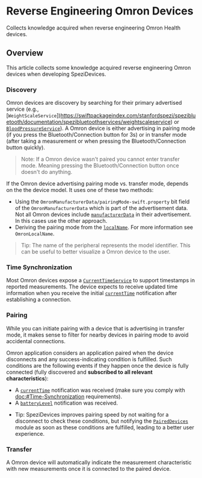 # Reverse Engineering Omron Devices

Collects knowledge acquired when reverse engineering Omron Health devices.

<!--
#
# This source file is part of the Stanford SpeziDevices open source project
#
# SPDX-FileCopyrightText: 2024 Stanford University and the project authors (see CONTRIBUTORS.md)
#
# SPDX-License-Identifier: MIT
#
-->

## Overview

This article collects some knowledge acquired reverse engineering Omron devices when developing SpeziDevices.

### Discovery

Omron devices are discovery by searching for their primary advertised service (e.g.,
[`WeightScaleService`])https://swiftpackageindex.com/stanfordspezi/spezibluetooth/documentation/spezibluetoothservices/weightscaleservice) or
[`BloodPressureService`](https://swiftpackageindex.com/stanfordspezi/spezibluetooth/documentation/spezibluetoothservices/bloodpressureservice)).
A Omron device is either advertising in pairing mode (if you press the Bluetooth/Connection button for 3s) or in transfer mode
(after taking a measurement or when pressing the Bluetooth/Connection button quickly).

> Note: If a Omron device wasn't paired you cannot enter transfer mode. Meaning pressing the Bluetooth/Connection button once doesn't do anything.

If the Omron device advertising pairing mode vs. transfer mode, depends on the the device model. It uses one of these two methods:
* Using the ``OmronManufacturerData/pairingMode-swift.property`` bit field of the ``OmronManufacturerData`` which is part of the advertisement data.
    Not all Omron devices include [`manufacturerData`](https://swiftpackageindex.com/stanfordspezi/spezibluetooth/documentation/spezibluetooth/advertisementdata/manufacturerdata)
    in their advertisement. In this cases use the other approach. 
* Deriving the pairing mode from the [`localName`](https://swiftpackageindex.com/stanfordspezi/spezibluetooth/documentation/spezibluetooth/advertisementdata/localname).
    For more information see ``OmronLocalName``.

> Tip: The name of the peripheral represents the model identifier. This can be useful to better visualize a Omron device to the user.

### Time Synchronization

Most Omron devices expose a [`CurrentTimeService`](https://swiftpackageindex.com/stanfordspezi/spezibluetooth/documentation/spezibluetoothservices/currenttimeservice)
to support timestamps in reported measurements.
The device expects to receive updated time information when you receive the initial [`currentTime`](https://swiftpackageindex.com/stanfordspezi/spezibluetooth/documentation/spezibluetoothservices/currenttimeservice/currenttime)
notification after establishing a connection.

### Pairing

While you can initiate pairing with a device that is advertising in transfer mode, it makes sense to filter for nearby devices in pairing mode
to avoid accidental connections.

Omron application considers an application paired when the device disconnects and any success-indicating condition is fulfilled.
Such conditions are the following events if they happen once the device is fully connected (fully discovered and **subscribed to all relevant characteristics**):
* A [`currentTime`](https://swiftpackageindex.com/stanfordspezi/spezibluetooth/documentation/spezibluetoothservices/currenttimeservice/currenttime) notification was received
    (make sure you comply with <doc:#Time-Synchronization> requirements).
* A [`batteryLevel`](https://swiftpackageindex.com/stanfordspezi/spezibluetooth/2.0.2/documentation/spezibluetoothservices/batteryservice/batterylevel) notification was received.

- Tip: SpeziDevices improves pairing speed by not waiting for a disconnect to check these conditions, but notifying the [`PairedDevices`](https://swiftpackageindex.com/stanfordspezi/spezidevices/documentation/spezidevices/paireddevices)
module as soon as these conditions are fulfilled, leading to a better user experience.

### Transfer

A Omron device will automatically indicate the measurement characteristic with new measurements once it is connected to the paired device.
